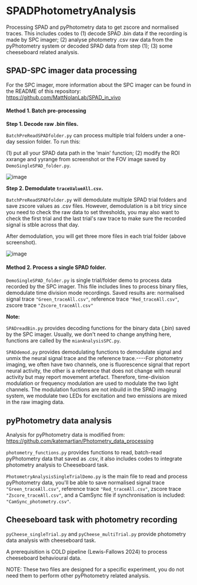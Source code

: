 # SPADPhotometryAnalysis
Processing SPAD and pyPhotometry data to get zscore and normalised traces. This includes codes to (1) decode SPAD .bin data if the recording is made by SPC imager; (2) analyse photometry .csv raw data from the pyPhotometry system or decoded SPAD data from step (1); (3) some cheeseboard related analysis.
 
## SPAD-SPC imager data processing
For the SPC imager, more information about the SPC imager can be found in the README of this repository: 
https://github.com/MattNolanLab/SPAD_in_vivo

#### Method 1. Batch pre-processing

**Step 1. Decode raw .bin files.**

`BatchPreReadSPADfolder.py` can process multiple trial folders under a one-day session folder. To run this:

(1) put all your SPAD data path in the 'main' function; (2) modify the ROI xxrange and yyrange from screenshot or the FOV image saved by `DemoSingleSPAD_folder.py`.

![image](https://github.com/Yifang-Yuan/OptoEphysAnalysis/assets/77569999/8f8a1a1b-a686-42f7-9dc6-9cb8fd16a1d0)

**Step 2. Demodulate `traceValueAll.csv`.**

`BatchPreReadSPADfolder.py` will demodulate multiple SPAD trial folders and save zscore values as .csv files. However, demodulation is a bit tricy since you need to check the raw data to set thresholds, you may also want to check the first trial and the last trial's raw trace to make sure the recorded signal is stble across that day.

After demodulation, you will get three more files in each trial folder (above screenshot).

![image](https://github.com/Yifang-Yuan/OptoEphysAnalysis/assets/77569999/ecdb177b-13d3-477d-bcfd-56cf4514bfc4)

#### Method 2. Process a single SPAD folder.
`DemoSingleSPAD_folder.py` is single trial/folder demo to process data recorded by the SPC imager. This file includes lines to process binary files, demodulate time division mode recordings. Saved results are: normalised signal trace `"Green_traceAll.csv"`, reference trace `"Red_traceAll.csv"`, zscore trace `"Zscore_traceAll.csv"`

**Note:**

`SPADreadBin.py` provides decoding functions for the binary data (,bin) saved by the SPC imager. Usually, we don't need to change anything here, functions are called by the `mianAnalysisSPC.py`.

`SPADdemod.py` provides demodulating functions to demodulate signal and unmix the neural signal trace and the reference trace.----For photometry imaging, we often have two channels, one is fluorescence signal that report neural activity, the other is a reference that does not change with neural activity but may report movement artefact. Therefore, time-division modulation or frequency modulation are used to modulate the two light channels. The modulation fuctions are not inbuild in the SPAD imaging system, we modulate two LEDs for excitation and two emissions are mixed in the raw imaging data. 

## pyPhotometry data analysis
Analysis for pyPhotometry data is modified from:
https://github.com/katemartian/Photometry_data_processing

`photometry_functions.py` provides functions to read, batch-read pyPhotometry data that saved as .csv, it also includes codes to integrate photometry analysis to Cheeseboard task.

`PhotometryAnalysisSingleTrialDemo.py` is the main file to read and process pyPhotometry data, you'll be able to save normalised signal trace `"Green_traceAll.csv"`, reference trace `"Red_traceAll.csv"`, zscore trace `"Zscore_traceAll.csv"`, and a CamSync file if synchronisation is included: `"CamSync_photometry.csv"`.

## Cheeseboard task with photometry recording
`pyCheese_singleTrial.py` and `pyCheese_multiTrial.py` provide photometry data analysis with cheeseboard task. 

A prerequisition is COLD pipeline (Lewis-Fallows 2024) to process cheeseboard behavioural data. 

NOTE: These two files are designed for a specific experiment, you do not need them to perform other pyPhotometry related analysis.


